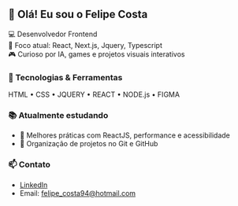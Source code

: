 ## 👋 Olá! Eu sou o Felipe Costa

💻 Desenvolvedor Frontend  
🎯 Foco atual: React, Next.js, Jquery, Typescript  
🎮 Curioso por IA, games e projetos visuais interativos  

### 🚀 Tecnologias & Ferramentas  
HTML • CSS • JQUERY • REACT • NODE.js • FIGMA  

### 📚 Atualmente estudando  
- 🔸 Melhores práticas com ReactJS, performance e acessibilidade  
- 🔸 Organização de projetos no Git e GitHub  

### 📫 Contato  
- [LinkedIn](https://www.linkedin.com/in/felipe1994costa/)  
- Email: felipe_costa94@hotmail.com
